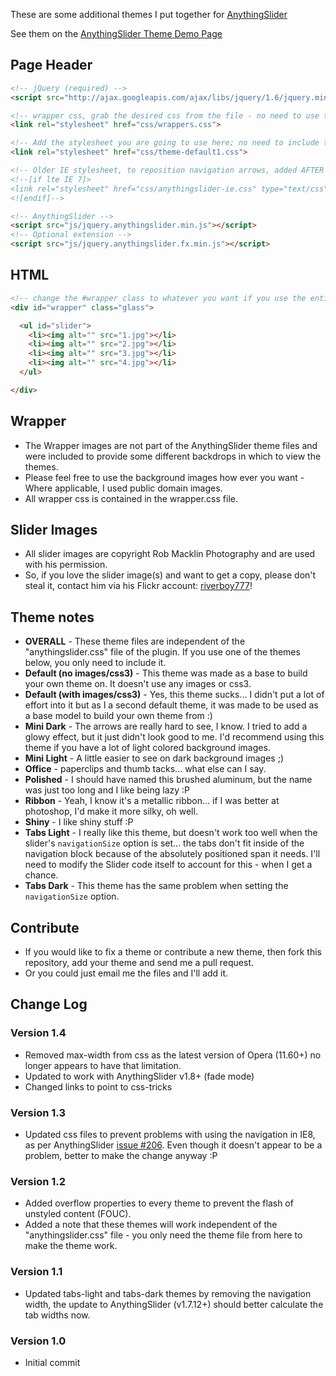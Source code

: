 ﻿These are some additional themes I put together for [AnythingSlider](http://css-tricks.github.com/AnythingSlider/)

See them on the [AnythingSlider Theme Demo Page](http://css-tricks.github.com/AnythingSlider-Themes/)

## Page Header

```html
<!-- jQuery (required) -->
<script src="http://ajax.googleapis.com/ajax/libs/jquery/1.6/jquery.min.js"></script>

<!-- wrapper css, grab the desired css from the file - no need to use the whole thing -->
<link rel="stylesheet" href="css/wrappers.css">

<!-- Add the stylesheet you are going to use here; no need to include the anythingslider.css from the plugin -->
<link rel="stylesheet" href="css/theme-default1.css">

<!-- Older IE stylesheet, to reposition navigation arrows, added AFTER the theme stylesheet -->
<!--[if lte IE 7]>
<link rel="stylesheet" href="css/anythingslider-ie.css" type="text/css" media="screen" />
<![endif]-->

<!-- AnythingSlider -->
<script src="js/jquery.anythingslider.min.js"></script>
<!-- Optional extension -->
<script src="js/jquery.anythingslider.fx.min.js"></script>
```

## HTML

```html
<!-- change the #wrapper class to whatever you want if you use the entire wrappers.css file -->
<div id="wrapper" class="glass">

  <ul id="slider">
    <li><img alt="" src="1.jpg"></li>
    <li><img alt="" src="2.jpg"></li>
    <li><img alt="" src="3.jpg"></li>
    <li><img alt="" src="4.jpg"></li>
  </ul>

</div>
```

## Wrapper

* The Wrapper images are not part of the AnythingSlider theme files and were included to provide some different backdrops in which to view the themes.
* Please feel free to use the background images how ever you want - Where applicable, I used public domain images. 
* All wrapper css is contained in the wrapper.css file.

## Slider Images

* All slider images are copyright Rob Macklin Photography and are used with his permission.
* So, if you love the slider image(s) and want to get a copy, please don't steal it, contact him via his Flickr account: [riverboy777](http://www.flickr.com/photos/29247222@N08/)!

## Theme notes

* **OVERALL** - These theme files are independent of the "anythingslider.css" file of the plugin. If you use one of the themes below, you only need to include it.
* **Default (no images/css3)** - This theme was made as a base to build your own theme on. It doesn't use any images or css3.
* **Default (with images/css3)** - Yes, this theme sucks... I didn't put a lot of effort into it but as I a second default theme, it was made to be used as a base model to build your own theme from :)
* **Mini Dark** - The arrows are really hard to see, I know. I tried to add a glowy effect, but it just didn't look good to me. I'd recommend using this theme if you have a lot of light colored background images.
* **Mini Light** - A little easier to see on dark background images ;)
* **Office** - paperclips and thumb tacks... what else can I say.
* **Polished** - I should have named this brushed aluminum, but the name was just too long and I like being lazy :P
* **Ribbon** - Yeah, I know it's a metallic ribbon... if I was better at photoshop, I'd make it more silky, oh well.
* **Shiny** - I like shiny stuff :P
* **Tabs Light** - I really like this theme, but doesn't work too well when the slider's `navigationSize` option is set... the tabs don't fit inside of the navigation block because of the absolutely positioned span it needs. I'll need to modify the Slider code itself to account for this - when I get a chance.
* **Tabs Dark** - This theme has the same problem when setting the `navigationSize` option.

## Contribute

* If you would like to fix a theme or contribute a new theme, then fork this repository, add your theme and send me a pull request.
* Or you could just email me the files and I'll add it.

## Change Log

### Version 1.4

* Removed max-width from css as the latest version of Opera (11.60+) no longer appears to have that limitation.
* Updated to work with AnythingSlider v1.8+ (fade mode)
* Changed links to point to css-tricks

### Version 1.3

* Updated css files to prevent problems with using the navigation in IE8, as per AnythingSlider [issue #206](https://github.com/CSS-Tricks/AnythingSlider/issues/206). Even though it doesn't appear to be a problem, better to make the change anyway :P

### Version 1.2

* Added overflow properties to every theme to prevent the flash of unstyled content (FOUC).
* Added a note that these themes will work independent of the "anythingslider.css" file - you only need the theme file from here to make the theme work.

### Version 1.1

* Updated tabs-light and tabs-dark themes by removing the navigation width, the update to AnythingSlider (v1.7.12+) should better calculate the tab widths now.

### Version 1.0

* Initial commit